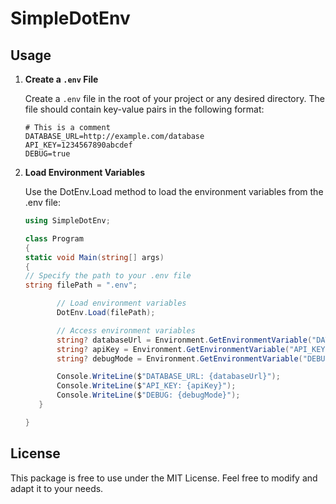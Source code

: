 # SimpleDotEnv

## Usage

1. **Create a `.env` File**

   Create a `.env` file in the root of your project or any desired directory. The file should contain key-value pairs in
   the following format:

   ```plaintext
   # This is a comment
   DATABASE_URL=http://example.com/database
   API_KEY=1234567890abcdef
   DEBUG=true
    ```

2. **Load Environment Variables**

   Use the DotEnv.Load method to load the environment variables from the .env file:

    ```csharp
   using SimpleDotEnv;

   class Program
   {
   static void Main(string[] args)
   {
   // Specify the path to your .env file
   string filePath = ".env";
   
           // Load environment variables
           DotEnv.Load(filePath);
   
           // Access environment variables
           string? databaseUrl = Environment.GetEnvironmentVariable("DATABASE_URL");
           string? apiKey = Environment.GetEnvironmentVariable("API_KEY");
           string? debugMode = Environment.GetEnvironmentVariable("DEBUG");
   
           Console.WriteLine($"DATABASE_URL: {databaseUrl}");
           Console.WriteLine($"API_KEY: {apiKey}");
           Console.WriteLine($"DEBUG: {debugMode}");
       }
   
   }

   ```
   
## License

This package is free to use under the MIT License. Feel free to modify and adapt it to your needs.